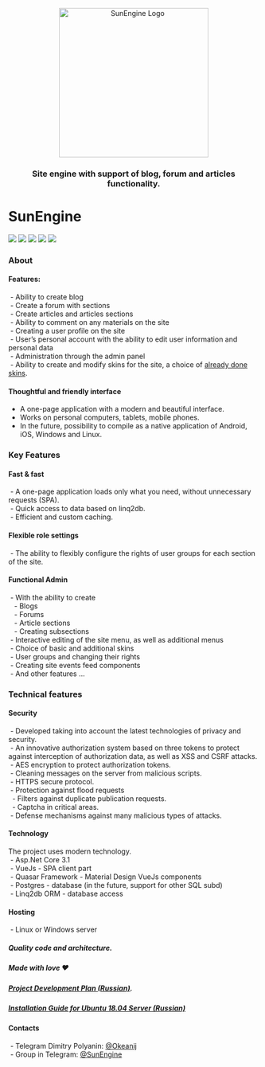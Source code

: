<p align="center">
<img src="https://github.com/Dmitrij-Polyanin/SunEngine/blob/master/SunEngine.svg" width="300" alt="SunEngine Logo" />
</p>

<h3 align="center">Site engine with support of blog, forum and articles functionality.</h3>

# SunEngine

<a href="#"><img src="https://img.shields.io/static/v1?label=Version&message=v2.0.0-rc.10&color=green"></a>
<a href="https://sunengine.site"><img src="https://img.shields.io/static/v1?label=Site%20(Ru)&message=sunengine.site&color=yellow"></a>
<a href="https://demo.sunengine.site"><img src="https://img.shields.io/static/v1?label=Demo&message=demo.sunengine.site&color=yellow"></a>
<a href="https://t.me/SunEngine"><img src="https://img.shields.io/static/v1?label=Telegram&message=@SunEngine&color=success"></a>
<a href="README.RU.md"><img src="https://img.shields.io/static/v1?label=Readme&message=Russian&color=informational"></a>


### About
#### Features:
 - Ability to create blog  
 - Create a forum with sections  
 - Create articles and articles sections  
 - Ability to comment on any materials on the site  
 - Creating a user profile on the site  
 - User’s personal account with the ability to edit user information and personal data  
 - Administration through the admin panel  
 - Ability to create and modify skins for the site, a choice of [already done skins](https://github.com/sunengine/SunEngine.Skins).  

#### Thoughtful and friendly interface
 - A one-page application with a modern and beautiful interface.  
 - Works on personal computers, tablets, mobile phones.  
 - In the future, possibility to compile as a native application of Android, iOS, Windows and Linux.  

### Key Features
#### Fast & fast
 - A one-page application loads only what you need, without unnecessary requests (SPA).  
 - Quick access to data based on linq2db.  
 - Efficient and custom caching.  

#### Flexible role settings
 - The ability to flexibly configure the rights of user groups for each section of the site.  

#### Functional Admin
 - With the ability to create  
   - Blogs  
   - Forums  
   - Article sections  
   - Creating subsections  
 - Interactive editing of the site menu, as well as additional menus  
 - Choice of basic and additional skins  
 - User groups and changing their rights  
 - Creating site events feed components  
 - And other features ...  

### Technical features
#### Security
 - Developed taking into account the latest technologies of privacy and security.  
 - An innovative authorization system based on three tokens to protect against interception of authorization data, as well as XSS and CSRF attacks.  
 - AES encryption to protect authorization tokens.  
 - Cleaning messages on the server from malicious scripts.  
 - HTTPS secure protocol.  
 - Protection against flood requests  
  - Filters against duplicate publication requests.  
  - Captcha in critical areas.  
 - Defense mechanisms against many malicious types of attacks.  

#### Technology
The project uses modern technology.  
 - Asp.Net Core 3.1  
 - VueJs - SPA client part  
 - Quasar Framework - Material Design VueJs components  
 - Postgres - database (in the future, support for other SQL subd)  
 - Linq2db ORM - database access  

#### Hosting
 - Linux or Windows server  

##### Quality code and architecture.

##### Made with love ❤

##### [Project Development Plan (Russian)](https://sunengine.site/texts/roadmap).

##### [Installation Guide for Ubuntu 18.04 Server (Russian)](https://sunengine.site/install/14)

#### Contacts
 - Telegram Dimitry Polyanin: [@Okeanij](https://t.me/Okeanij)  
 - Group in Telegram: [@SunEngine](https://t.me/SunEngine)  
